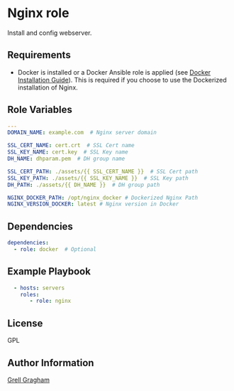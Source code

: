 Nginx role
=========

Install and config webserver.

Requirements
------------

- Docker is installed or a Docker Ansible role is applied (see [Docker Installation Guide](https://docs.docker.com/engine/install/)). This is required if you choose to use the Dockerized installation of Nginx.

Role Variables
--------------

```yml
---
DOMAIN_NAME: example.com  # Nginx server domain

SSL_CERT_NAME: cert.crt  # SSL Cert name
SSL_KEY_NAME: cert.key  # SSL Key name
DH_NAME: dhparam.pem  # DH group name

SSL_CERT_PATH: ./assets/{{ SSL_CERT_NAME }}  # SSL Cert path
SSL_KEY_PATH: ./assets/{{ SSL_KEY_NAME }}  # SSL Key path
DH_PATH: ./assets/{{ DH_NAME }}  # DH group path

NGINX_DOCKER_PATH: /opt/nginx_docker # Dockerized Nginx Path
NGINX_VERSION_DOCKER: latest # Nginx version in Docker
```

Dependencies
------------

```yml
dependencies:
  - role: docker  # Optional
```


Example Playbook
----------------

```yml
  - hosts: servers
    roles:
       - role: nginx
```

License
-------

GPL

Author Information
------------------

[Grell Gragham](https://github.com/ggragham)
